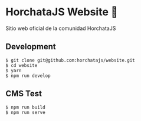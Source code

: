 # HorchataJS Website 🔗

Sitio web oficial de la comunidad HorchataJS

## Development

```
$ git clone git@github.com:horchatajs/website.git
$ cd website
$ yarn
$ npm run develop
```

## CMS Test

```
$ npm run build
$ npm run serve
```
